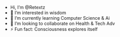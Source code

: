 -  Hi, I’m @Retextz
- 👀 I’m interested in wisdom
- 🌱 I’m currently learning Computer Science & Ai
- 💞️ I’m looking to collaborate on Health & Tech Adv
- ⚡ Fun fact: Consciousness explores itself

<!---
Retextz/Retextz is a ✨ special ✨ repository because its `README.md` (this file) appears on your GitHub profile.
You can click the Preview link to take a look at your changes.
--->
